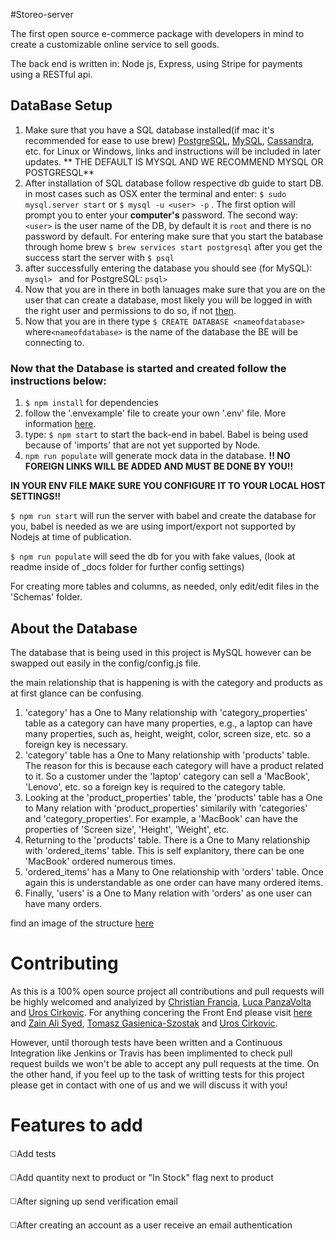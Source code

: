 #Storeo-server

The first open source e-commerce package with developers in mind to create a customizable online service to sell goods.

The back end is written in: Node js, Express, using Stripe for payments using a RESTful api.

## DataBase Setup

1. Make sure that you have a SQL database installed(if mac it's recommended for ease to use brew) [PostgreSQL](https://www.moncefbelyamani.com/how-to-install-postgresql-on-a-mac-with-homebrew-and-lunchy/), [MySQL](https://gist.github.com/nrollr/3f57fc15ded7dddddcc4e82fe137b58e), [Cassandra](https://gist.github.com/ssmereka/e41d4ad053a547611ba7ef1dac4cc826), etc. for Linux or Windows, links and instructions will be included in later updates. ** THE DEFAULT IS MYSQL AND WE RECOMMEND MYSQL OR POSTGRESQL**
2. After installation of SQL database follow respective db guide to start DB. in most cases such as OSX enter the terminal and enter: `$ sudo mysql.server start` or `$ mysql -u <user> -p` . The first option will prompt you to enter your **computer's** password. The second way: `<user>` is the user name of the DB, by default it is `root` and there is no password by default.  For entering make sure that you start the batabase through home brew `$ brew services start postgresql` after you get the success start the server with `$ psql`
3. after successfully entering the database you should see (for MySQL): `mysql> ` and for PostgreSQL:  `psql>`
4. Now that you are in there in both lanuages make sure that you are on the user that can create a database, most likely you will be logged in with the right user and permissions to do so, if not [then](http://lmgtfy.com/?q=how+to+change+users+in+mysql).
5. Now that you are in there type `$ CREATE DATABASE <nameofdatabase>` where`<nameofdatabase>` is the name of the database the BE will be connecting to.

### Now that the Database is started and created follow the instructions below:

1. `$ npm install` for dependencies
2. follow the '.envexample' file to create your own '.env' file. More information [here](https://www.npmjs.com/package/dotenv).
3. type: `$ npm start` to start the back-end in babel. Babel is being used because of 'imports' that are not yet supported by Node.
4. `npm run populate` will generate mock data in the database. **!! NO FOREIGN LINKS WILL BE ADDED AND MUST BE DONE BY YOU!!**

****IN YOUR ENV FILE MAKE SURE YOU CONFIGURE IT TO YOUR LOCAL HOST SETTINGS!!****

`$ npm run start` will run the server with babel and create the database for you, babel is needed as we are using import/export not supported by Nodejs at time of publication.

`$ npm run populate` will seed the db for you with fake values, (look at readme inside of _docs folder for further config settings)

For creating more tables and columns, as needed, only edit/edit files in the 'Schemas' folder.

## About the Database

The database that is being used in this project is MySQL however can be swapped out easily in the config/config.js file.

the main relationship that is happening is with the category and products as at first glance can be confusing.

1. 'category' has a One to Many relationship with 'category_properties' table as a category can have many properties, e.g., a laptop can have many properties, such as, height, weight, color, screen size, etc. so a foreign key is necessary.
2. 'category' table has a One to Many relationship with 'products' table. The reason for this is because each category will have a product related to it. So a customer under the 'laptop' category can sell a 'MacBook', 'Lenovo', etc. so a foreign key is required to the category table.
3. Looking at the 'product_properties' table, the 'products' table has a One to Many relation with 'product_properties' similarily with 'categories' and 'category_properties'. For example, a 'MacBook' can have the properties of 'Screen size', 'Height', 'Weight', etc.
4. Returning to the 'products' table. There is a One to Many relationship with 'ordered_items' table. This is self explanitory, there can be one 'MacBook' ordered numerous times.
5. 'ordered_items' has a Many to One relationship with 'orders' table. Once again this is understandable as one order can have many ordered items.
6. Finally, 'users' is a One to Many relation with 'orders' as one user can have many orders.

find an image of the structure [here](https://imgur.com/a/6pRzUzW)

# Contributing

As this is a 100% open source project all contributions and pull requests will be highly welcomed and analyized by [Christian Francia](https://github.com/ctfrancia), [Luca PanzaVolta](https://github.com/LucaPanzavolta) and [Uros Cirkovic](https://github.com/ross-u). For anything concering the Front End please visit [here](https://github.com/zain-ali-syed/Storeo_Frontend) and [Zain Ali Syed](https://github.com/zain-ali-syed), [Tomasz Gasienica-Szostak](https://github.com/Casprovy) and [Uros Cirkovic](https://github.com/ross-u).

However, until thorough tests have been written and a Continuous Integration  like Jenkins or Travis has been implimented to check pull request builds we won't be able to accept any pull requests at the time. On the other hand, if you feel up to the task of writting tests for this project please get in contact with one of us and we will discuss it with you!

# Features to add

◻️Add tests

◻️Add quantity next to product or "In Stock" flag next to product

◻️After signing up send verification email

◻️After creating an account as a user receive an email authentication

